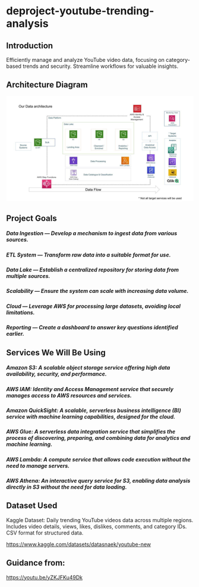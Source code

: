 # deproject-youtube-trending-analysis

## Introduction
Efficiently manage and analyze YouTube video data, focusing on category-based trends and security. Streamline workflows for valuable insights.

## Architecture Diagram
<img src="architecture.jpeg">

## Project Goals
##### Data Ingestion — Develop a mechanism to ingest data from various sources.
##### ETL System — Transform raw data into a suitable format for use.
##### Data Lake — Establish a centralized repository for storing data from multiple sources.
##### Scalability — Ensure the system can scale with increasing data volume.
##### Cloud — Leverage AWS for processing large datasets, avoiding local limitations.
##### Reporting — Create a dashboard to answer key questions identified earlier.

## Services We Will Be Using
##### Amazon S3: A scalable object storage service offering high data availability, security, and performance.
##### AWS IAM: Identity and Access Management service that securely manages access to AWS resources and services.
##### Amazon QuickSight: A scalable, serverless business intelligence (BI) service with machine learning capabilities, designed for the cloud.
##### AWS Glue: A serverless data integration service that simplifies the process of discovering, preparing, and combining data for analytics and machine learning.
##### AWS Lambda: A compute service that allows code execution without the need to manage servers.
##### AWS Athena: An interactive query service for S3, enabling data analysis directly in S3 without the need for data loading.

## Dataset Used
Kaggle Dataset: Daily trending YouTube videos data across multiple regions. Includes video details, views, likes, dislikes, comments, and category IDs. CSV format for structured data.

https://www.kaggle.com/datasets/datasnaek/youtube-new

## Guidance from:
https://youtu.be/yZKJFKu49Dk
